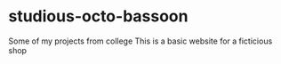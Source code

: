 # studious-octo-bassoon
Some of my projects from college
This is a basic website for a ficticious shop
